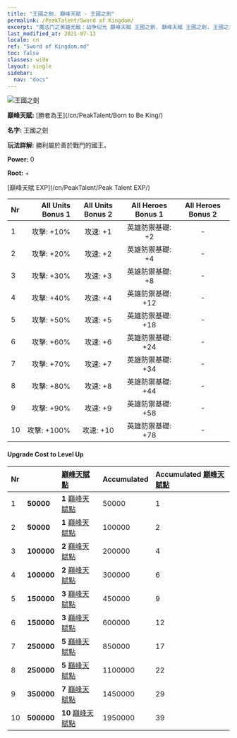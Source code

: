 ```yaml
---
title: "王國之劍. 巔峰天賦 - 王國之劍"
permalink: /PeakTalent/Sword of Kingdom/
excerpt: "魔法门之英雄无敌：战争纪元 巔峰天賦 王國之劍. 巔峰天賦 王國之劍. 王國之劍"
last_modified_at: 2021-07-13
locale: cn
ref: "Sword of Kingdom.md"
toc: false
classes: wide
layout: single
sidebar:
  nav: "docs"
---
```


  ![王國之劍](/images/pt/talent_4401.png)

  **巔峰天賦:** [勝者為王](/cn/PeakTalent/Born to Be King/)

  **名字:** 王國之劍

  **玩法詳解:** 勝利屬於善於戰鬥的國王。

  **Power:** 0

  **Root:** +

  [巔峰天賦 EXP](/cn/PeakTalent/Peak Talent EXP/)

  | Nr | All Units Bonus 1 | All Units Bonus 2 | All Heroes Bonus 1 | All Heroes Bonus 2 |
  |:---|--------------:|:-------------:|:-------------:|:-------------:|
  | 1 | 攻擊: +10% | 攻速: +1 | 英雄防禦基礎: +2 | - |
  | 2 | 攻擊: +20% | 攻速: +2 | 英雄防禦基礎: +4 | - |
  | 3 | 攻擊: +30% | 攻速: +3 | 英雄防禦基礎: +8 | - |
  | 4 | 攻擊: +40% | 攻速: +4 | 英雄防禦基礎: +12 | - |
  | 5 | 攻擊: +50% | 攻速: +5 | 英雄防禦基礎: +18 | - |
  | 6 | 攻擊: +60% | 攻速: +6 | 英雄防禦基礎: +24 | - |
  | 7 | 攻擊: +70% | 攻速: +7 | 英雄防禦基礎: +34 | - |
  | 8 | 攻擊: +80% | 攻速: +8 | 英雄防禦基礎: +44 | - |
  | 9 | 攻擊: +90% | 攻速: +9 | 英雄防禦基礎: +58 | - |
  | 10 | 攻擊: +100% | 攻速: +10 | 英雄防禦基礎: +78 | - |


#### Upgrade Cost to Level Up

  | Nr | <i class="fas fa-coins"/> | [巔峰天賦點](/cn/Items/con_934/) | Accumulated <i class="fas fa-coins"/> | Accumulated [巔峰天賦點](/cn/Items/con_934/) |
  |:---|:--------------|:-------------|:-------------|:-------------|
  | 1 | **50000** | **1** [巔峰天賦點](/cn/Items/con_934/) | 50000 | 1 |
  | 2 | **50000** | **1** [巔峰天賦點](/cn/Items/con_934/) | 100000 | 2 |
  | 3 | **100000** | **2** [巔峰天賦點](/cn/Items/con_934/) | 200000 | 4 |
  | 4 | **100000** | **2** [巔峰天賦點](/cn/Items/con_934/) | 300000 | 6 |
  | 5 | **150000** | **3** [巔峰天賦點](/cn/Items/con_934/) | 450000 | 9 |
  | 6 | **150000** | **3** [巔峰天賦點](/cn/Items/con_934/) | 600000 | 12 |
  | 7 | **250000** | **5** [巔峰天賦點](/cn/Items/con_934/) | 850000 | 17 |
  | 8 | **250000** | **5** [巔峰天賦點](/cn/Items/con_934/) | 1100000 | 22 |
  | 9 | **350000** | **7** [巔峰天賦點](/cn/Items/con_934/) | 1450000 | 29 |
  | 10 | **500000** | **10** [巔峰天賦點](/cn/Items/con_934/) | 1950000 | 39 |
